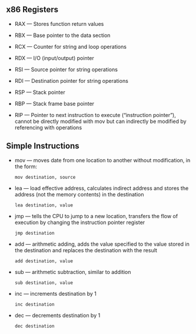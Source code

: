 ## x86 Registers
  - RAX — Stores function return values

  - RBX — Base pointer to the data section

  - RCX — Counter for string and loop operations

  - RDX — I/O (input/output) pointer

  - RSI — Source pointer for string operations

  - RDI — Destination pointer for string operations

  - RSP — Stack pointer

  - RBP — Stack frame base pointer

  - RIP — Pointer to next instruction to execute (“instruction pointer”), cannot be directly modified with mov 
          but can indirectly be modified by referencing with operations


## Simple Instructions
  - mov — moves date from one location to another without modification, in the form:

    `mov destination, source`
    
  - lea — load effective address, calculates indirect address and stores the address (not the memory contents) in the destination

    `lea destination, value`

  - jmp — tells the CPU to jump to a new location, transfers the flow of execution by changing the instruction pointer register

    `jmp destination`

  - add — arithmetic adding, adds the value specified to the value stored in the destination and replaces the destination with the result
    
    `add destination, value`

  - sub — arithmetic subtraction, similar to addition
    
    `sub destination, value`

  - inc — increments destination by 1
    
    `inc destination`

  - dec — decrements destination by 1
    
    `dec destination`